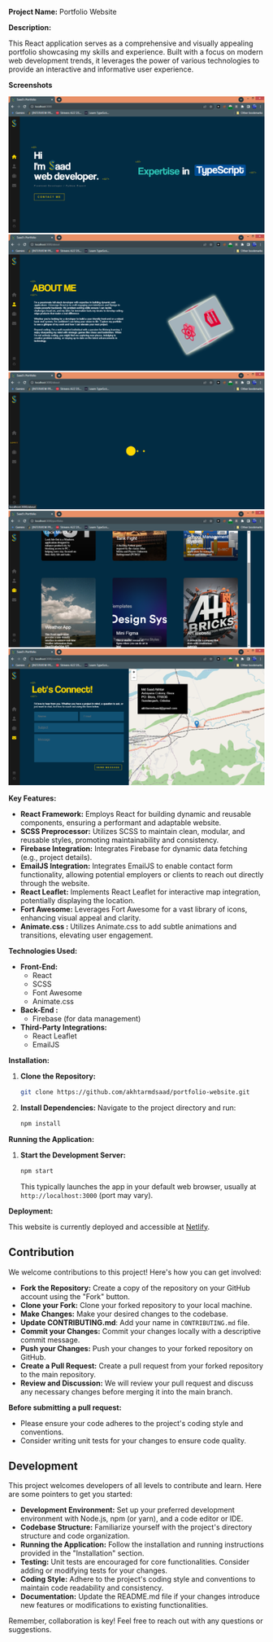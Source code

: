 **Project Name:** Portfolio Website

**Description:**

This React application serves as a comprehensive and visually appealing portfolio showcasing my skills and experience. Built with a focus on modern web development trends, it leverages the power of various technologies to provide an interactive and informative user experience.

**Screenshots**

![](screenshots/pasted_image_0.png)
![](screenshots/pasted_image_1.png)
![](screenshots/pasted_image_4.png)
![](screenshots/pasted_image_2.png)
![](screenshots/pasted_image_3.png)

**Key Features:**

* **React Framework:** Employs React for building dynamic and reusable components, ensuring a performant and adaptable website.
* **SCSS Preprocessor:** Utilizes SCSS to maintain clean, modular, and reusable styles, promoting maintainability and consistency.
* **Firebase Integration:** Integrates Firebase for dynamic data fetching (e.g., project details).
* **EmailJS Integration:** Integrates EmailJS to enable contact form functionality, allowing potential employers or clients to reach out directly through the website.
* **React Leaflet:** Implements React Leaflet for interactive map integration, potentially displaying the location.
* **Fort Awesome:** Leverages Fort Awesome for a vast library of icons, enhancing visual appeal and clarity.
* **Animate.css :** Utilizes Animate.css to add subtle animations and transitions, elevating user engagement.

**Technologies Used:**

* **Front-End:**
    * React
    * SCSS
    * Font Awesome
    * Animate.css
* **Back-End :**
    * Firebase (for data management)
* **Third-Party Integrations:**
    * React Leaflet
    * EmailJS

**Installation:**

1. **Clone the Repository:**
   ```bash
   git clone https://github.com/akhtarmdsaad/portfolio-website.git
   ```
2. **Install Dependencies:**
   Navigate to the project directory and run:
   ```bash
   npm install
   ```

**Running the Application:**

1. **Start the Development Server:**
   ```bash
   npm start
   ```
   This typically launches the app in your default web browser, usually at `http://localhost:3000` (port may vary).

**Deployment:**

This website is currently deployed and accessible at [Netlify](https://master--elegant-fox-2ea226.netlify.app/).

## Contribution

We welcome contributions to this project! Here's how you can get involved:

* **Fork the Repository:** Create a copy of the repository on your GitHub account using the "Fork" button.
* **Clone your Fork:** Clone your forked repository to your local machine.
* **Make Changes:** Make your desired changes to the codebase.
* **Update CONTRIBUTING.md**: Add your name in `CONTRIBUTING.md` file.
* **Commit your Changes:** Commit your changes locally with a descriptive commit message.
* **Push your Changes:** Push your changes to your forked repository on GitHub.
* **Create a Pull Request:** Create a pull request from your forked repository to the main repository.
* **Review and Discussion:** We will review your pull request and discuss any necessary changes before merging it into the main branch.

**Before submitting a pull request:**

* Please ensure your code adheres to the project's coding style and conventions.
* Consider writing unit tests for your changes to ensure code quality.


## Development

This project welcomes developers of all levels to contribute and learn. Here are some pointers to get you started:

* **Development Environment:** Set up your preferred development environment with Node.js, npm (or yarn), and a code editor or IDE.
* **Codebase Structure:** Familiarize yourself with the project's directory structure and code organization.
* **Running the Application:** Follow the installation and running instructions provided in the "Installation" section.
* **Testing:** Unit tests are encouraged for core functionalities. Consider adding or modifying tests for your changes.
* **Coding Style:** Adhere to the project's coding style and conventions to maintain code readability and consistency.
* **Documentation:** Update the README.md file if your changes introduce new features or modifications to existing functionalities.


Remember, collaboration is key! Feel free to reach out with any questions or suggestions.
